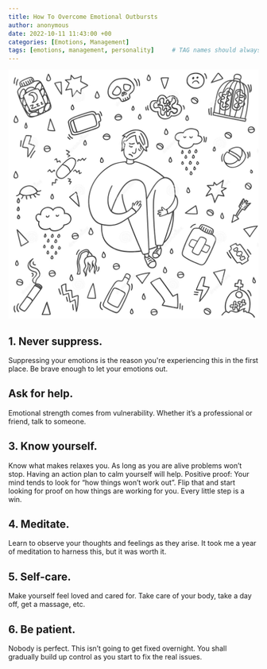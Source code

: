 ```yaml
---
title: How To Overcome Emotional Outbursts
author: anonymous
date: 2022-10-11 11:43:00 +00
categories: [Emotions, Management]
tags: [emotions, management, personality]     # TAG names should always be lowercase
---
```


![emotional-outburts](/assets/img/emotional-outbursts.jpg)

## 1. Never suppress.

Suppressing your emotions is the reason you're experiencing this in the first place. Be brave enough to let your emotions out.

## Ask for help.

Emotional strength comes from vulnerability. Whether it’s a professional or friend, talk to someone.

## 3. Know yourself.

Know what makes relaxes you. As long as you are alive problems won’t stop. Having an action plan to calm yourself will help.
Positive proof: Your mind tends to look for “how things won’t work out”. Flip that and start looking for proof on how things are working for you. Every little step is a win.

## 4. Meditate.

Learn to observe your thoughts and feelings as they arise. It took me a year of meditation to harness this, but it was worth it.

## 5. Self-care.

Make yourself feel loved and cared for. Take care of your body, take a day off, get a massage, etc.

## 6. Be patient. 

Nobody is perfect. This isn’t going to get fixed overnight. You shall gradually build up control as you start to fix the real issues.